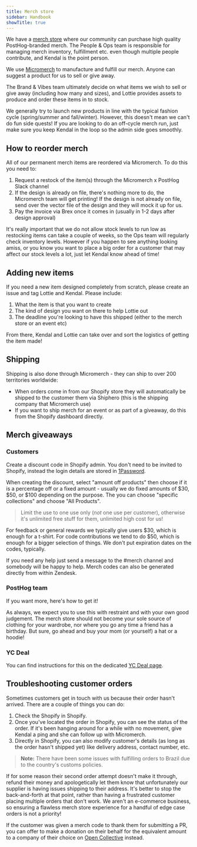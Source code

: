 ```yaml
---
title: Merch store
sidebar: Handbook
showTitle: true
---
```


We have a [merch store](/merch) where our community can purchase high quality PostHog-branded merch. The People & Ops team is responsible for managing merch inventory, fulfillment etc. even though multiple people contribute, and Kendal is the point person.

We use [Micromerch](https://www.micromerch.com/) to manufacture and fulfill our merch. Anyone can suggest a product for us to sell or give away. 

The Brand & Vibes team ultimately decide on what items we wish to sell or give away (including how many and sizes), and Lottie provides assets to produce and order these items in to stock.

We generally try to launch new products in line with the typical fashion cycle (spring/summer and fall/winter). However, this doesn't mean we can't do fun side quests! If you are looking to do an off-cycle merch run, just make sure you keep Kendal in the loop so the admin side goes smoothly.

## How to reorder merch

All of our permanent merch items are reordered via Micromerch. To do this you need to:

1. Request a restock of the item(s) through the Micromerch x PostHog Slack channel
2. If the design is already on file, there's nothing more to do, the Micromerch team will get printing! If the design is not already on file, send over the vector file of the design and they will mock it up for us.
3. Pay the invoice via Brex once it comes in (usually in 1-2 days after design approval)

It's really important that we do not allow stock levels to run low as restocking items can take a couple of weeks, so the Ops team will regularly check inventory levels. However if you happen to see anything looking amiss, or you know you want to place a big order for a customer that may affect our stock levels a lot, just let Kendal know ahead of time!

## Adding new items

If you need a new item designed completely from scratch, please create an issue and tag Lottie and Kendal. Please include:
1. What the item is that you want to create
2. The kind of design you want on there to help Lottie out
3. The deadline you're looking to have this shipped (either to the merch store or an event etc)

From there, Kendal and Lottie can take over and sort the logistics of getting the item made!

## Shipping

Shipping is also done through Micromerch - they can ship to over 200 territories worldwide:

* When orders come in from our Shopify store they will automatically be shipped to the customer them via Shiphero (this is the shipping company that Micromerch use)
* If you want to ship merch for an event or as part of a giveaway, do this from the Shopify dashboard directly.

## Merch giveaways

### Customers

Create a discount code in <PrivateLink url="https://admin.shopify.com/store/posthog/discounts">Shopify admin</PrivateLink>. You don't need to be invited to Shopify, instead the login details are stored in [1Password](https://start.1password.com/signin?l=en).

When creating the discount, select "amount off products" then choose if it is a percentage off or a fixed amount - usually we do fixed amounts of $30, $50, or $100 depending on the purpose. The you can choose "specific collections" and choose "All Products". 

> Limit the use to one use only (_not_ one use per customer), otherwise it's unlimited free stuff for them, unlimited high cost for us! 

For feedback or general rewards we typically give users $30, which is enough for a t-shirt. For code contributions we tend to do $50, which is enough for a bigger selection of things. We don't put expiration dates on the codes, typically.

If you need any help just send a message to the <PrivateLink url="https://posthog.slack.com/archives/C04DWKH7DM3">#merch</PrivateLink> channel and somebody will be happy to help. Merch codes can also be generated directly from within Zendesk.

### PostHog team

If you want more, <PrivateLink url="https://github.com/PostHog/runbooks/blob/main/docs/merch.md"> here's how to get it! </PrivateLink> 

As always, we expect you to use this with restraint and with your own good judgement. The merch store should not become your sole source of clothing for your wardrobe, nor where you go any time a friend has a birthday. But sure, go ahead and buy your mom (or yourself) a hat or a hoodie!

### YC Deal

You can find instructions for this on the dedicated [YC Deal page](/handbook/growth/sales/yc-onboarding).

## Troubleshooting customer orders

Sometimes customers get in touch with us because their order hasn't arrived. There are a couple of things you can do:

1. Check the <PrivateLink url="https://admin.shopify.com/store/posthog/orders">Shopify</PrivateLink> in Shopify.
2. Once you've located the order in Shopify, you can see the status of the order. If it's been hanging around for a while with no movement, give Kendal a ping and she can follow up with Micromerch.
3. Directly in Shopify, you can also modify customer's details (as long as the order hasn't shipped yet) like delivery address, contact number, etc.

> **Note:** There have been some issues with fulfilling orders to Brazil due to the country's customs policies.

If for some reason their second order attempt doesn't make it through, refund their money and apologetically let them know that unfortunately our supplier is having issues shipping to their address. It's better to stop the back-and-forth at that point, rather than having a frustrated customer placing multiple orders that don't work. We aren't an e-commerce business, so ensuring a flawless merch store experience for a handful of edge case orders is not a priority!

If the customer was given a merch code to thank them for submitting a PR, you can offer to make a donation on their behalf for the equivalent amount to a company of their choice on [Open Collective](https://opencollective.com/search?q=&type=COLLECTIVE) instead. 
